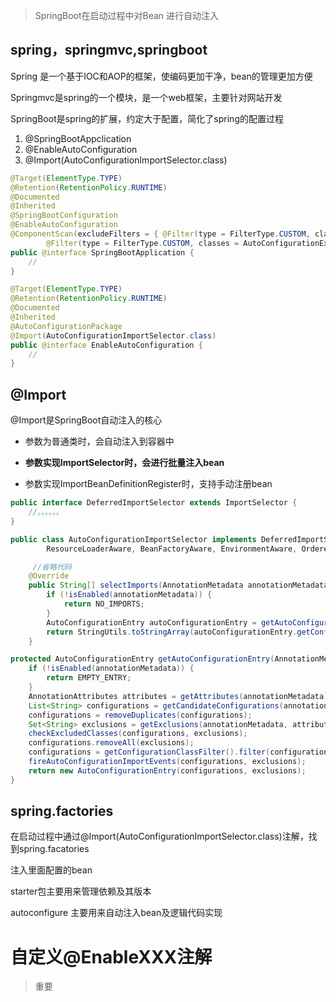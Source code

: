 > SpringBoot在启动过程中对Bean 进行自动注入



## spring，springmvc,springboot

Spring 是一个基于IOC和AOP的框架，使编码更加干净，bean的管理更加方便

Springmvc是spring的一个模块，是一个web框架，主要针对网站开发

SpringBoot是spring的扩展，约定大于配置，简化了spring的配置过程





1. @SpringBootAppclication
2. @EnableAutoConfiguration
3. @Import(AutoConfigurationImportSelector.class)



```java
@Target(ElementType.TYPE)
@Retention(RetentionPolicy.RUNTIME)
@Documented
@Inherited
@SpringBootConfiguration
@EnableAutoConfiguration
@ComponentScan(excludeFilters = { @Filter(type = FilterType.CUSTOM, classes = TypeExcludeFilter.class),
		@Filter(type = FilterType.CUSTOM, classes = AutoConfigurationExcludeFilter.class) })
public @interface SpringBootApplication {
	//
}
```



```java
@Target(ElementType.TYPE)
@Retention(RetentionPolicy.RUNTIME)
@Documented
@Inherited
@AutoConfigurationPackage
@Import(AutoConfigurationImportSelector.class)
public @interface EnableAutoConfiguration {
 	//   
}
```



## @Import

@Import是SpringBoot自动注入的核心

* 参数为普通类时，会自动注入到容器中

* **参数实现ImportSelector时，会进行批量注入bean**

* 参数实现ImportBeanDefinitionRegister时，支持手动注册bean 

  

```java
public interface DeferredImportSelector extends ImportSelector {
	//。。。。。。
}
```



```java
public class AutoConfigurationImportSelector implements DeferredImportSelector, BeanClassLoaderAware,
		ResourceLoaderAware, BeanFactoryAware, EnvironmentAware, Ordered {

	 //省略代码
	@Override
	public String[] selectImports(AnnotationMetadata annotationMetadata) {
		if (!isEnabled(annotationMetadata)) {
			return NO_IMPORTS;
		}
		AutoConfigurationEntry autoConfigurationEntry = getAutoConfigurationEntry(annotationMetadata);
		return StringUtils.toStringArray(autoConfigurationEntry.getConfigurations());
	}
```



```java
protected AutoConfigurationEntry getAutoConfigurationEntry(AnnotationMetadata annotationMetadata) {
    if (!isEnabled(annotationMetadata)) {
        return EMPTY_ENTRY;
    }
    AnnotationAttributes attributes = getAttributes(annotationMetadata);
    List<String> configurations = getCandidateConfigurations(annotationMetadata, attributes);
    configurations = removeDuplicates(configurations);
    Set<String> exclusions = getExclusions(annotationMetadata, attributes);
    checkExcludedClasses(configurations, exclusions);
    configurations.removeAll(exclusions);
    configurations = getConfigurationClassFilter().filter(configurations);
    fireAutoConfigurationImportEvents(configurations, exclusions);
    return new AutoConfigurationEntry(configurations, exclusions);
}

```





## spring.factories

在启动过程中通过@Import(AutoConfigurationImportSelector.class)注解，找到spring.facatories

注入里面配置的bean



starter包主要用来管理依赖及其版本

autoconfigure 主要用来自动注入bean及逻辑代码实现





# 自定义@EnableXXX注解

> 重要

